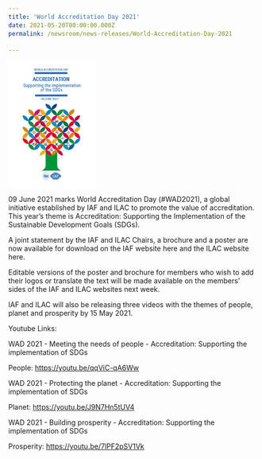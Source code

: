 ```yaml
---
title: 'World Accreditation Day 2021'
date: 2021-05-20T00:00:00.000Z
permalink: /newsroom/news-releases/World-Accreditation-Day-2021

---
```



![CC0A95D1-1691-44A4-ADD3-66954D90E0FE.png](/images/press-release/photos/CC0A95D1-1691-44A4-ADD3-66954D90E0FE.png)

09 June 2021 marks World Accreditation Day (#WAD2021), a global initiative established by IAF and ILAC to promote the value of accreditation. This year’s theme is Accreditation: Supporting the Implementation of the Sustainable Development Goals (SDGs).



A joint statement by the IAF and ILAC Chairs, a brochure and a poster are now available for download on the IAF website here and the ILAC website here.

 

Editable versions of the poster and brochure for members who wish to add their logos or translate the text will be made available on the members' sides of the IAF and ILAC websites next week.

 

IAF and ILAC will also be releasing three videos with the themes of people, planet and prosperity by 15 May 2021.

Youtube Links:

WAD 2021 - Meeting the needs of people - Accreditation: Supporting the implementation of SDGs

People: https://youtu.be/qqViC-qA6Ww

WAD 2021 - Protecting the planet - Accreditation: Supporting the implementation of SDGs

Planet: https://youtu.be/J9N7Hn5tUV4

WAD 2021 - Building prosperity - Accreditation: Supporting the implementation of SDGs

Prosperity: https://youtu.be/7lPF2pSV1Vk



